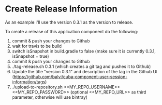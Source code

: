 # Create Release Information

As an example I'll use the version 0.3.1 as the version to release.

To create a release of this application component do the following:


1. commit & push your changes to Github
2. wait for travis to be build
3. switch isSnapshot in build.gradle to false (make sure it is currently 0.3.1, isSnapshot = true)
4. commit & push your changes to Github
5. ./tag-release.sh 0.3.1 (which creates a git tag and pushes it to Github)
6. Update the title "version 0.3.1" and description of the tag in the Github UI (https://github.com/balvi/cuba-component-user-session-information/tags)
7. ./upload-to-repository.sh <<MY_REPO_USERNAME>> <<MY_REPO_PASSWORD>> (optional <<MY_REPO_URL>> as third parameter, otherwise will use bintray)

